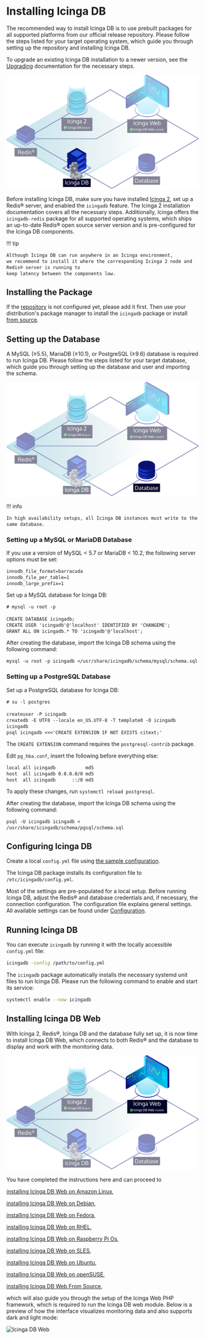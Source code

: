 <!-- {% if index %} -->
# Installing Icinga DB

The recommended way to install Icinga DB is to use prebuilt packages for
all supported platforms from our official release repository.
Please follow the steps listed for your target operating system,
which guide you through setting up the repository and installing Icinga DB.

To upgrade an existing Icinga DB installation to a newer version,
see the [Upgrading](04-Upgrading.md) documentation for the necessary steps.

![Icinga DB Daemon](images/icingadb-daemon.png)

Before installing Icinga DB, make sure you have installed [Icinga 2](https://icinga.com/docs/icinga-2),
set up a Redis® server, and enabled the `icingadb` feature.
The Icinga 2 installation documentation covers all the necessary steps.
Additionally, Icinga offers the `icingadb-redis` package for all supported operating systems,
which ships an up-to-date Redis® open source server version and is pre-configured for the Icinga DB components.

!!! tip

    Although Icinga DB can run anywhere in an Icinga environment,
    we recommend to install it where the corresponding Icinga 2 node and Redis® server is running to
    keep latency between the components low.

<!-- {% elif not icingaDocs %} -->
## Installing the Package

If the [repository](https://packages.icinga.com) is not configured yet, please add it first.
Then use your distribution's package manager to install the `icingadb` package
or install [from source](02-Installation.md.d/From-Source.md).
<!-- {% else %} -->

## Setting up the Database

A MySQL (≥5.5), MariaDB (≥10.1), or PostgreSQL (≥9.6) database is required to run Icinga DB.
Please follow the steps listed for your target database,
which guide you through setting up the database and user and importing the schema.

![Icinga DB Database](images/icingadb-database.png)

!!! info

    In high availability setups, all Icinga DB instances must write to the same database.

### Setting up a MySQL or MariaDB Database

If you use a version of MySQL < 5.7 or MariaDB < 10.2, the following server options must be set:

```
innodb_file_format=barracuda
innodb_file_per_table=1
innodb_large_prefix=1
```

Set up a MySQL database for Icinga DB:

```
# mysql -u root -p

CREATE DATABASE icingadb;
CREATE USER 'icingadb'@'localhost' IDENTIFIED BY 'CHANGEME';
GRANT ALL ON icingadb.* TO 'icingadb'@'localhost';
```

After creating the database, import the Icinga DB schema using the following command:

```
mysql -u root -p icingadb </usr/share/icingadb/schema/mysql/schema.sql
```

### Setting up a PostgreSQL Database

Set up a PostgreSQL database for Icinga DB:

```
# su -l postgres

createuser -P icingadb
createdb -E UTF8 --locale en_US.UTF-8 -T template0 -O icingadb icingadb
psql icingadb <<<'CREATE EXTENSION IF NOT EXISTS citext;'
```

The `CREATE EXTENSION` command requires the `postgresql-contrib` package.

Edit `pg_hba.conf`, insert the following before everything else:

```
local all icingadb           md5
host  all icingadb 0.0.0.0/0 md5
host  all icingadb      ::/0 md5
```

To apply these changes, run `systemctl reload postgresql`.

After creating the database, import the Icinga DB schema using the following command:

```
psql -U icingadb icingadb < /usr/share/icingadb/schema/pgsql/schema.sql
```

## Configuring Icinga DB

<!-- {% if from_source %} -->
Create a local `config.yml` file using [the sample configuration](../config.example.yml).
<!-- {% else %} -->
The Icinga DB package installs its configuration file to `/etc/icingadb/config.yml`.
<!-- {% endif %} -->
Most of the settings are pre-populated for a local setup.
Before running Icinga DB, adjust the Redis® and database credentials and, if necessary, the connection configuration.
The configuration file explains general settings.
All available settings can be found under [Configuration](03-Configuration.md).

## Running Icinga DB

<!-- {% if from_source %} -->
You can execute `icingadb` by running it with the locally accessible `config.yml` file:

```bash
icingadb -config /path/to/config.yml
```
<!-- {% else %} -->
The `icingadb` package automatically installs the necessary systemd unit files to run Icinga DB.
Please run the following command to enable and start its service:

```bash
systemctl enable --now icingadb
```
<!-- {% endif %} -->

## Installing Icinga DB Web

With Icinga 2, Redis®, Icinga DB and the database fully set up, it is now time to install Icinga DB Web,
which connects to both Redis® and the database to display and work with the monitoring data.

![Icinga DB Web](images/icingadb-web.png)

You have completed the instructions here and can proceed to
<!-- {% if amazon_linux %} -->
[installing Icinga DB Web on Amazon Linux](https://icinga.com/docs/icinga-db-web/latest/doc/02-Installation/Amazon-Linux/#installing-icinga-db-web-package),
<!-- {% endif %} -->
<!-- {% if debian %} -->
[installing Icinga DB Web on Debian](https://icinga.com/docs/icinga-db-web/latest/doc/02-Installation/Debian/#installing-icinga-db-web-package),
<!-- {% endif %} -->
<!-- {% if fedora %} -->
[installing Icinga DB Web on Fedora](https://icinga.com/docs/icinga-db-web/latest/doc/02-Installation/Fedora/#installing-icinga-db-web-package),
<!-- {% endif %} -->
<!-- {% if rhel %} -->
[installing Icinga DB Web on RHEL](https://icinga.com/docs/icinga-db-web/latest/doc/02-Installation/RHEL/#installing-icinga-db-web-package),
<!-- {% endif %} -->
<!-- {% if raspberry_pi_os %} -->
[installing Icinga DB Web on Raspberry Pi Os](https://icinga.com/docs/icinga-db-web/latest/doc/02-Installation/Raspberry-Pi-OS/#installing-icinga-db-web-package),
<!-- {% endif %} -->
<!-- {% if sles %} -->
[installing Icinga DB Web on SLES](https://icinga.com/docs/icinga-db-web/latest/doc/02-Installation/SLES/#installing-icinga-db-web-package),
<!-- {% endif %} -->
<!-- {% if ubuntu %} -->
[installing Icinga DB Web on Ubuntu](https://icinga.com/docs/icinga-db-web/latest/doc/02-Installation/Ubuntu/#installing-icinga-db-web-package),
<!-- {% endif %} -->
<!-- {% if opensuse %} -->
[installing Icinga DB Web on openSUSE](https://icinga.com/docs/icinga-db-web/latest/doc/02-Installation/openSUSE/#installing-icinga-db-web-package),
<!-- {% endif %} -->
<!-- {% if from_source %} -->
[installing Icinga DB Web From Source](https://icinga.com/docs/icinga-db-web/latest/doc/02-Installation/From-Source),
<!-- {% endif %} -->
which will also guide you through the setup of the Icinga Web PHP framework,
which is required to run the Icinga DB web module.
Below is a preview of how the interface visualizes monitoring data and also supports dark and light mode:

![Icinga DB Web](images/icingadb-dashboard.png)
<!-- {% endif %} -->
